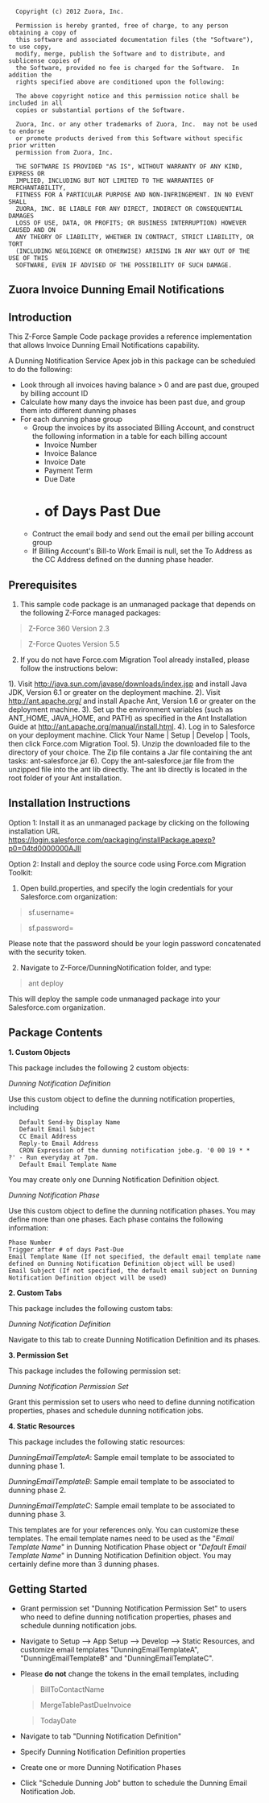       Copyright (c) 2012 Zuora, Inc.
    
      Permission is hereby granted, free of charge, to any person obtaining a copy of 
      this software and associated documentation files (the "Software"), to use copy, 
      modify, merge, publish the Software and to distribute, and sublicense copies of 
      the Software, provided no fee is charged for the Software.  In addition the
      rights specified above are conditioned upon the following:
    
      The above copyright notice and this permission notice shall be included in all
      copies or substantial portions of the Software.
    
      Zuora, Inc. or any other trademarks of Zuora, Inc.  may not be used to endorse
      or promote products derived from this Software without specific prior written
      permission from Zuora, Inc.
    
      THE SOFTWARE IS PROVIDED "AS IS", WITHOUT WARRANTY OF ANY KIND, EXPRESS OR
      IMPLIED, INCLUDING BUT NOT LIMITED TO THE WARRANTIES OF MERCHANTABILITY,
      FITNESS FOR A PARTICULAR PURPOSE AND NON-INFRINGEMENT. IN NO EVENT SHALL
      ZUORA, INC. BE LIABLE FOR ANY DIRECT, INDIRECT OR CONSEQUENTIAL DAMAGES
      LOSS OF USE, DATA, OR PROFITS; OR BUSINESS INTERRUPTION) HOWEVER CAUSED AND ON
      ANY THEORY OF LIABILITY, WHETHER IN CONTRACT, STRICT LIABILITY, OR TORT
      (INCLUDING NEGLIGENCE OR OTHERWISE) ARISING IN ANY WAY OUT OF THE USE OF THIS
      SOFTWARE, EVEN IF ADVISED OF THE POSSIBILITY OF SUCH DAMAGE.


Zuora Invoice Dunning Email Notifications
----------------------------------------

Introduction
------------

This Z-Force Sample Code package provides a reference implementation that allows Invoice Dunning Email Notifications capability.

A Dunning Notification Service Apex job in this package can be scheduled to do the following: 

   * Look through all invoices having balance > 0 and are past due, grouped by billing account ID
   * Calculate how many days the invoice has been past due, and group them into different dunning phases
   * For each dunning phase group
      * Group the invoices by its associated Billing Account, and construct the following information in a table for each billing account
         * Invoice Number
         * Invoice Balance
         * Invoice Date
         * Payment Term
         * Due Date
         * # of Days Past Due
      * Contruct the email body and send out the email per billing account group
      * If Billing Account's Bill-to Work Email is null, set the To Address as the CC Address defined on the dunning phase header.

Prerequisites
-------------

1. This sample code package is an unmanaged package that depends on the following Z-Force managed packages: 

>Z-Force 360 Version 2.3

>Z-Force Quotes Version 5.5

2. If you do not have Force.com Migration Tool already installed, please follow the instructions below: 

1). Visit http://java.sun.com/javase/downloads/index.jsp and install Java JDK, Version 6.1 or greater on the deployment machine.
2). Visit http://ant.apache.org/ and install Apache Ant, Version 1.6 or greater on the deployment machine.
3). Set up the environment variables (such as ANT_HOME, JAVA_HOME, and PATH) as specified in the Ant Installation Guide at http://ant.apache.org/manual/install.html.
4). Log in to Salesforce on your deployment machine. Click Your Name | Setup | Develop | Tools, then click Force.com Migration Tool.
5). Unzip the downloaded file to the directory of your choice. The Zip file contains a Jar file containing the ant tasks: ant-salesforce.jar
6). Copy the ant-salesforce.jar file from the unzipped file into the ant lib directly.  The ant lib directly is located in the root folder of your Ant installation. 

Installation Instructions
-------------------------
Option 1: Install it as an unmanaged package by clicking on the following installation URL
https://login.salesforce.com/packaging/installPackage.apexp?p0=04td0000000AJlI

Option 2: Install and deploy the source code using Force.com Migration Toolkit:

1. Open build.properties, and specify the login credentials for your Salesforce.com organization: 

>sf.username=

>sf.password= 

Please note that the password should be your login password concatenated with the security token.

2. Navigate to Z-Force/DunningNotification folder, and type: 
>ant deploy

This will deploy the sample code unmanaged package into your Salesforce.com organization.  

Package Contents 
-----

**1. Custom Objects**

This package includes the following 2 custom objects: 

*Dunning Notification Definition*

Use this custom object to define the dunning notification properties, including

       Default Send-by Display Name
       Default Email Subject
       CC Email Address
       Reply-to Email Address
       CRON Expression of the dunning notification jobe.g. '0 00 19 * *   ?' - Run everyday at 7pm.
       Default Email Template Name

  You may create only one Dunning Notification Definition object.

*Dunning Notification Phase*

  Use this custom object to define the dunning notification phases. You may define more than one phases. Each phase contains the following information: 

    Phase Number
    Trigger after # of days Past-Due
    Email Template Name (If not specified, the default email template name defined on Dunning Notification Definition object will be used)
    Email Subject (If not specified, the default email subject on Dunning Notification Definition object will be used)

**2. Custom Tabs**

This package includes the following custom tabs:
 
*Dunning Notification Definition*

 Navigate to this tab to create Dunning Notification Definition and its phases.

**3. Permission Set**

This package includes the following permission set: 

 *Dunning Notification Permission Set*
 
  Grant this permission set to users who need to define dunning notification properties, phases and schedule dunning notification jobs.

**4. Static Resources**

This package includes the following static resources:

*DunningEmailTemplateA*: 
  Sample email template to be associated to dunning phase 1.

*DunningEmailTemplateB*: 
  Sample email template to be associated to dunning phase 2.

*DunningEmailTemplateC*: 
  Sample email template to be associated to dunning phase 3.

This templates are for your references only. You can customize these templates.  The email template names need to be used as the "*Email Template Name*" in Dunning Notification Phase object or "*Default Email Template Name*" in Dunning Notification Definition object.
You may certainly define more than 3 dunning phases. 


Getting Started
----
* Grant permission set "Dunning Notification Permission Set" to users who need to define dunning notification properties, phases and schedule dunning notification jobs.
* Navigate to Setup --> App Setup --> Develop --> Static Resources, and customize email templates "DunningEmailTemplateA", "DunningEmailTemplateB" and "DunningEmailTemplateC".
* Please **do not** change the tokens in the email templates, including

    >BillToContactName
    
    >MergeTablePastDueInvoice
    
    >TodayDate
    
* Navigate to tab "Dunning Notification Definition"
* Specify Dunning Notification Definition properties
* Create one or more Dunning Notification Phases
* Click "Schedule Dunning Job" button to schedule the Dunning Email Notification Job. 

